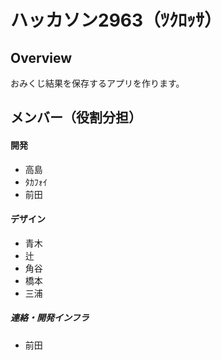 # ハッカソン2963（ﾂｸﾛｯｻ）


## Overview
おみくじ結果を保存するアプリを作ります。

## メンバー（役割分担）

#### 開発
- 高島
- ﾀｶﾌｫｲ
- 前田

#### デザイン
- 青木
- 辻
- 角谷
- 橋本
- 三浦

##### 連絡・開発インフラ
- 前田

## 
